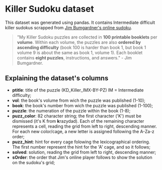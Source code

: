 # Killer Sudoku dataset

This dataset was generated using pandas. It contains Intermediate difficult killer sudokus scrapped from [Jim Bumgardner's online sudoku](https://krazydad.com/killersudoku/).

> "My Killer Sudoku puzzles are collected in **100 printable booklets** per __volume__. Within each volume, the puzzles are also **ordered by ascending difficulty** (book 100 is harder than book 1, but book 1 volume 9 is about the same as book 1, volume 1). Each booklet contains **eight puzzles**, instructions, and answers." - Jim Bumgardner.

## Explaining the dataset's columns

- **ptitle**: title of the puzzle (KD_Killer_IMX-BY-PZ) IM = Intermediate difficulty;
- **vol**: the book's volume from wich the puzzle was published (1-10);
- **book**: the book's number from wich the puzzle was published (1-100);
- **puzzle**: the numeration of the puzzle within the book (1-8);
- **puzz_color**: 82 character string; the first character ('K') must be dismissed (it's K from **k**razydad). Each of the remaining character represents a cell, reading the grid from left to right, descending manner. For each new color/cage, a new letter is assigned following the A-Za-z order;
- **puzz_hint**: hint for every cage folowing the lexicographical ordering. The first number represent the hint for the 'A' cage, and so it follows;
- **solved**: solution, reading the grid from left to right, descending manner;
- **sOrder**: the order that Jim's online player follows to show the solution on the sudoku's grid;